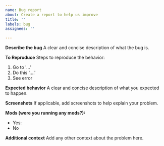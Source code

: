 ```yaml
---
name: Bug report
about: Create a report to help us improve
title: ''
labels: bug
assignees: ''

---
```


**Describe the bug**
A clear and concise description of what the bug is.

**To Reproduce**
Steps to reproduce the behavior:
1. Go to '...'
2. Do this '....'
3. See error

**Expected behavior**
A clear and concise description of what you expected to happen.

**Screenshots**
If applicable, add screenshots to help explain your problem.

**Mods (were you running any mods?):**
 - Yes: 
 - No

**Additional context**
Add any other context about the problem here.
